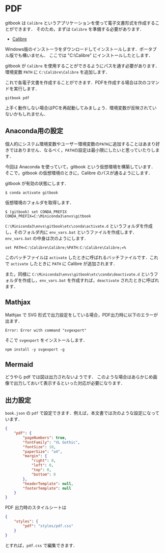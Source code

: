 # PDF

gitbook は `Calibre` というアプリケーションを使って電子文書形式を作成することができます．
そのため，まずは `Calibre` を準備する必要があります．

- [Calibre](https://calibre-ebook.com/)

Windows版のインストーラをダウンロードしてインストールします．ポータブル版でも構いません．
ここでは "C:\Calibre" にインストールしたとします．

gitbook が `Calibre` を使用することができるようにパスを通す必要があります．
環境変数 `PATH` に `C:\Calibre\Calibre` を追加します．

これで各電子文書を作成することができます．PDFを作成する場合は次のコマンドを実行します．

```
gitbook pdf
```

上手く動作しない場合はPCを再起動してみましょう．環境変数が反映されていないかもしれません．


## Anaconda用の設定

個人的にシステム環境変数やユーザー環境変数の`PATH`に追加することはあまり好きではありません．なるべく，`PATH`の設定は最小限にしたいと思っていたりします．

今回は Anaconda を使っていて，gitbook という仮想環境を構築しています．
そこで，gitbook の仮想環境のときに，Calibre のパスが通るようにします．

gitbook が有効の状態にします．

```
$ conda activate gitbook
```

仮想環境のフォルダを取得します．

```
$ (gitbook) set CONDA_PREFIX
CONDA_PREFIX=C:\Miniconda3\envs\gitbook
```

`C:\Miniconda3\envs\gitbook\etc\conda\activate.d` というフォルダを作成し，そのフォルダ内に `env_vars.bat` というファイルを作成します．`env_vars.bat` の中身は次のようにします．

```
set PATH=C:\Calibre\Calibre;%PATH:C:\Calibre\Calibre;=%
```

このバッチファイルは `activate` したときに呼ばれるバッチファイルです．これで `activate` したときに `PATH` に Calibre が追加されます．

また，同様に `C:\Miniconda3\envs\gitbook\etc\conda\deactivate.d` というフォルダを作成し，`env_vars.bat` を作成すれば，`deactivate` されたときに呼ばれます．


## Mathjax

Mathjax で SVG 形式で出力設定をしている場合，PDF出力時に以下のエラーが出ます．

```
Error: Error with command "svgexport"
```

そこで `svgexport` をインストールします．

```
npm install -y svgexport -g
```


## Mermaid

どうやら pdf では図は出力されないようです．
このような場合はあらかじめ画像で出力しておいて表示するといった対応が必要になります．


## 出力設定

`book.json` の `pdf` で設定できます．例えば，本文書では次のような設定になっています．

```json
{
    "pdf": {
        "pageNumbers": true,
        "fontFamily": "VL Gothic",
        "fontSize": 10,
        "paperSize": "a4",
        "margin": {
            "right": 0,
            "left": 0,
            "top": 0,
            "bottom": 0
        },
        "headerTemplate": null,
        "footerTemplate": null
    }
}
```

PDF 出力時のスタイルシートは

```json
{
    "styles": {
        "pdf": "styles/pdf.css"
    }
}
```

とすれば，`pdf.css` で編集できます．

